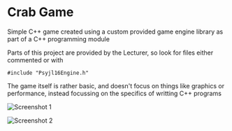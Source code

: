 # Crab Game


Simple C++ game created using a custom provided game engine library as part of a C++ programming module

Parts of this project are provided by the Lecturer, so look for files either commented or with 

```#include "Psyjl16Engine.h"```

The game itself is rather basic, and doesn't focus on things like graphics or performance, instead focussing on the specifics of writting C++ programs

![Screenshot 1](/img/ss1.png "Screenshot 1")

![Screenshot 2](/img/ss2.png "Screenshot 2")